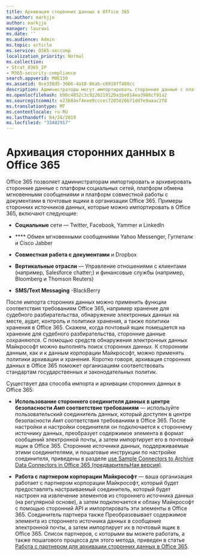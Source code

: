 ```yaml
---
title: Архивация сторонних данных в Office 365
ms.author: markjjo
author: markjjo
manager: laurawi
ms.date: ''
ms.audience: Admin
ms.topic: article
ms.service: O365-seccomp
localization_priority: Normal
ms.collection:
- Strat_O365_IP
- M365-security-compliance
search.appverid: MOE150
ms.assetid: 0ce338d5-3666-4a18-86ab-c6910ff408cc
description: Администраторы могут импортировать сторонние данные с платформ социальных сетей, платформы обмена мгновенными сообщениями и платформы совместной работы с документами в почтовые ящики в организации Office 365. Это позволяет архивировать данные из Facebook, Twitter и других сторонних источников данных в Office 365. После этого вы сможете использовать и применять функции обеспечения соответствия требованиям Office 365 (такие как юридические удержания, обнаружение электронных данных, Архивация на месте и политики хранения) для сторонних данных.
ms.openlocfilehash: b96c4852c3c9226219120a1be014ea3988cf91a2
ms.sourcegitcommit: e23b84ef4eee9cccec7205826b71ddfe9aaac2f8
ms.translationtype: MT
ms.contentlocale: ru-RU
ms.lasthandoff: 04/28/2019
ms.locfileid: "33402917"
---
```

# <a name="archive-third-party-data-in-office-365"></a>Архивация сторонних данных в Office 365

Office 365 позволяет администраторам импортировать и архивировать сторонние данные с платформ социальных сетей, платформ обмена мгновенными сообщениями и платформ совместной работы с документами в почтовые ящики в организации Office 365. Примеры сторонних источников данных, которые можно импортировать в Office 365, включают следующие: 
  
- **Социальные** сети — Twitter, Facebook, Yammer и LinkedIn 
    
- **** Обмен мгновенными сообщениями Yahoo Messenger, Гуглеталк и Cisco Jabber 
    
- **Совместная работа с документами** и Dropbox 
    
- **Вертикальные отрасли** — Управление отношениями с клиентами (например, Salesforce chatter;) и финансовые службы (например, Bloomberg и Thomson Reuters) 
    
- **SMS/Text Messaging** -BlackBerry 
    
После импорта сторонних данных можно применить функции соответствия требованиям Office 365, например хранение для судебного разбирательства, обнаружение электронных данных на месте, аудит, контроль и политики хранения, а также политики хранения в Office 365. Скажем, когда почтовый ящик помещается на хранение для судебного разбирательства, сторонние данные сохраняются. С помощью средств обнаружения электронных данных Майкрософт можно выполнять поиск сторонних данных. К сторонним данным, как и к данным корпорации Майкрософт, можно применять политики архивации и хранения. Коротко говоря, архивация сторонних данных в Office 365 поможет организациям соответствовать стандартам государственных и законодательных политик.

Существует два способа импорта и архивации сторонних данных в Office 365:

- **Использование стороннего соединителя данных в центре безопасности _Амп_ соответствие требованиям** — используйте пользовательский соединитель данных, который доступен в центре безопасности _Амп_ соответствия требованиям в Office 365. После настройки и настройки соединителя он подключается к стороннему источнику данных, преобразует содержимое элемента в формат сообщений электронной почты, а затем импортирует его в почтовый ящик в Office 365. Сторонние источники данных, поддерживаемые этими соединителями, и пошаговые инструкции по настройке соединителя, приведены в разделе [use Sample Connectors to Archive Data Connectors in Office 365 (предварительНая версия)](archive-third-party-data-with-sample-connector.md).

- **Работа с партнером корпорации Майкрософт** — ваша организация работает с партнером корпорации Майкрософт, который будет предоставлять настраиваемый соединитель, который будет настроен на извлечение элементов из стороннего источника данных (на регулярной основе), а затем подключается к облаку Майкрософт с помощью сторонний API и импортировать эти элементы в Office 365. Соединитель партнера также Преобразовывает содержимое элемента из стороннего источника данных в сообщение электронной почты, а затем импортирует их в почтовый ящик в Office 365. Список партнеров, с которыми вы можете работать, а также пошагового процесса для этого метода, приведен в статье [Работа с партнером для архивации сторонних данных в Office 365](work-with-partner-to-archive-third-party-data.md).